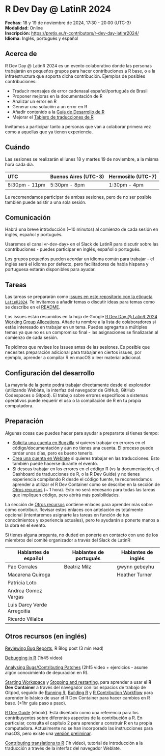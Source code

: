 # R Dev Day @ LatinR 2024

**Fechas:** 18 y 19 de noviembre de 2024, 17:30 - 20:00 (UTC-3)  
**Modalidad:** Online  
**Inscripción:** https://pretix.eu/r-contributors/r-dev-day-latinr2024/  
**Idioma:** Inglés, portugués y español

## Acerca de

R Dev Day @ LatinR 2024 es un evento colaborativo donde las personas trabajarán en pequeños grupos para hacer contribuciones a R base, o a la infraestructura que soporta dicha contribución. Ejemplos de posibles contribuciones:

* Traducir mensajes de error cadenasal español/portugués de Brasil
* Proponer mejoras en la documentación de R
* Analizar un error en R
* Generar una solución a un error en R
* Añadir contenido a la [Guía de Desarrollo de R](https://contributor.r-project.org/rdevguide/)
* Mejorar el [Tablero de traducciones de R ](https://contributor.r-project.org/translations-dashboard/)
  
Invitamos a participar tanto a personas que van a colaborar primera vez como a aquellas que ya tienen experiencia.

## Cuándo
Las sesiones se realizarán el lunes 18 y martes 19 de noviembre, a la misma hora cada día.

| UTC | Buenos Aires (UTC-3) | Hermosillo (UTC-7) |
| :---- | :---- | :---- |
| 8:30pm \- 11pm | 5:30pm \- 8pm | 1:30pm \- 4pm |

Le recomendamos participar de ambas sesiones, pero de no ser posible también puede asistir a una sola sesión.

## Comunicación

Habrá una breve introducción (~10 minutos) al comienzo de cada sesión en inglés, español y portugués.

Usaremos el canal «r-dev-day» en el Slack de LatinR para discutir sobre las contribuciones - puedes participar en inglés, español o portugués.

Los grupos pequeños pueden acordar un idioma común para trabajar - el inglés será el idioma por defecto, pero facilitadores de habla hispana y portuguesa estarán disponibles para ayudar.

## Tareas

Las tareas se prepararán como [issues en este repositorio con la etiqueta `LatinR2024`](https://github.com/r-devel/r-dev-day/issues?q=is%3Aissue+is%3Aopen+label%3ALatinR2024). 
Te invitamos a añadir temas o discutir ideas para temas como se describe en el [README](https://github.com/r-devel/r-dev-day/blob/main/README.md).

Los issues están resumidos en la hoja de Google [R Dev Day @ LatinR 2024 Working Group Allocations](
https://docs.google.com/spreadsheets/d/1Nuwusm7Xgwpw54KZnnrnNVT9vPkOk2qmromBEbYNHnU/edit). 
Añade tu nombre a la lista de colaboradores si estás interesado en trabajar en un tema. 
Puedes agregarte a múltiples temas ya que no es un compromiso final - las asignaciones se finalizarán al comienzo de cada sesión.

Te pidimos que revises los issues antes de las sesiones. 
Es posible que necesites preparación adicional para trabajar en ciertos issues, por ejemplo, aprender a compilar R en macOS o leer material adicional.

## Configuración del desarrollo

La mayoría de la gente podrá trabajar directamente desde el explorador (utilizando Weblate, la interfaz del navegador de GitHub, GitHub Codespaces o Gitpod). 
El trabajo sobre errores específicos a sistemas operativos puede requerir el uso o la compilación de R en tu propia computadora.

## Preparación

Algunas cosas que puedes hacer para ayudar a prepararte si tienes tiempo:

* [Solicita una cuenta en Bugzilla](https://contributor.r-project.org/rdevguide/IssueTrack.html#bugzilla-account) si quieres trabajar en errores en el código/documentación y aún no tienes una cuenta. El proceso puede tardar unos días, pero es bueno tenerlo.
* [Crea una cuenta en Weblate](https://translate.rx.studio/projects/r-project/) si quieres trabajar en las traducciones. Esto también puede hacerse durante el evento.
* Si deseas trabajar en los errores en el código R (vs la documentación, el Dashboard de traducciones de R, o la R Dev Guide) y no tienes experiencia compilando R desde el código fuente, te recomendamos aprender a utilizar el R Dev Container como se describe en la sección de [Otros recursos](#otros-recursos) (~ 1 hora). Esto no será necesario para todas las tareas que impliquen código, pero abrirá más posibilidades.

La sección de [Otros recursos](#otros-recursos) contiene enlaces para aprender más sobre cómo contribuir. Revisar estos enlaces con antelación es totalmente opcional (intentaremos asignarte las tareas en función de tus conocimientos y experiencia actuales), pero te ayudarán a ponerte manos a la obra en el evento.

Si tienes alguna pregunta, no duded en ponerte en contacto con uno de los miembros del comité organizador a través del Slack de LatinR:

| Hablantes de español | Hablantes de portugués | Hablantes de inglés |
| ---------------- | ------------------- | ---------------- |
| Pao Corrales     | Beatriz Milz        | gwynn gebeyhu    |
| Macarena Quiroga | | Heather Turner |
| Patricia Loto    | | |
| Andrea Gomez Vargas | | |
| Luis Darcy Verde Arregoitia | | |
| Ricardo Villalba | | | 	

## Otros recursos (en inglés)

[Reviewing Bug Reports](https://blog.r-project.org/2019/10/09/r-can-use-your-help-reviewing-bug-reports/index.html), R Blog post (3 min read)

[Debugging in R](https://youtu.be/31kl3Y0MUWc) (1h45 video)

[Analysing Bugs/Contributing Patches](https://contributor.r-project.org/tutorials/contributing-to-r/) (2h15 video + ejercicios - asume algún conocimiento de depuración en R).

[Starting Workspace](https://contributor.r-project.org/r-dev-env/container_setup/gitpod_workspace/workspacestart/) y [Stopping and restarting](https://contributor.r-project.org/r-dev-env/container_setup/gitpod_workspace/workspacestop_and_restart/), para aprender a usar el **R Dev Container** a través del navegador con los espacios de trabajo de Gitpod, seguido de [Running R](https://contributor.r-project.org/r-dev-env/tutorials/running_r/), [Building R](https://contributor.r-project.org/r-dev-env/tutorials/building_r/) y [R Contribution Workflow](https://contributor.r-project.org/r-dev-env/tutorials/contribution_workflow/) para aprender lo básico de usar el R Dev Container para hacer cambios en R base. (<1hr guía paso a paso).

[R Dev Guide](https://contributor.r-project.org/rdevguide/) (ebook). Está diseñado como una referencia para los contribuyentes sobre diferentes aspectos de la contribución a R. En particular, consulta el capítulo 2 para aprender a construir R en tu propia computadora. Actualmente no se han incorporado las instrucciones para macOS, pero existe una [versión preliminar](https://github.com/r-devel/rcwg/blob/main/working_documents/install_r_macos.md).

[Contributing translations to R](https://youtu.be/ABdyZW8yGS4) (1h video), tutorial de introducción a la traducción a través de la interfaz del navegador Weblate.
